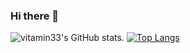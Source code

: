 ### Hi there 👋

![vitamin33's GitHub stats](https://github-readme-stats.vercel.app/api?username=vitamin33&hide=contribs,prs&theme=radical).   [![Top Langs](https://github-readme-stats.vercel.app/api/top-langs/?username=vitamin33&theme=radical)](https://github.com/vitamin33/github-readme-stats)


